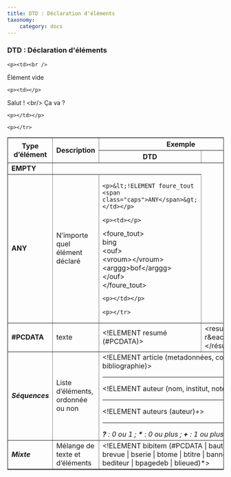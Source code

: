 ```yaml
---
title: DTD : Déclaration d'éléments
taxonomy:
    category: docs
---
```

### DTD : Déclaration d'éléments

<table xmlns="http://www.w3.org/1999/xhtml" border="1">
<tr><th rowspan="2">Type d&#8217;&#xE9;l&#xE9;ment</th><th rowspan="2">Description</th><th colspan="2">Exemple</th></tr>
<tr><th><span class="caps">DTD</span></th><th><span class="caps">XML</span></th></tr>
<tr><td><b><span class="caps">EMPTY</span></b></td>

    <p><td><br />
&#xC9;l&#xE9;ment vide<br />
</td></p>

    <p><td></p>

<div class="exemple">
<span class="ex_text">Salut ! </span><span class="ex_elem">&lt;br/&gt;</span><span class="ex_text"> Ça va ?</span>
</div>

    <p></td></p>

    <p></tr>
<tr><td><b><span class="caps">ANY</span></b></td><td>N&#8217;importe quel élément déclaré</td><td></p>

    <p>&lt;!ELEMENT foure_tout <span class="caps">ANY</span>&gt;</td></p>

    <p><td></p>

<div class="exemple">
<span class="ex_elem">&lt;foure_tout&gt;</span><span class="ex_text">
<br/>   bing
<br/>     </span><span class="ex_elem">&lt;ouf&gt;</span><span class="ex_text">
<br/>       </span><span class="ex_elem">&lt;vroum&gt;</span><span class="ex_elem">&lt;/vroum&gt;</span><span class="ex_text">
<br/>       </span><span class="ex_elem">&lt;arggg&gt;</span><span class="ex_text">bof</span><span class="ex_elem">&lt;/arggg&gt;</span><span class="ex_text">
<br/>    </span><span class="ex_elem">&lt;/ouf&gt;</span><span class="ex_text">
<br/></span><span class="ex_elem">&lt;/foure_tout&gt;</span>
</div>

    <p></td></p>

    <p></tr>
<tr><td><b>#PCDATA</b></td><td>texte</td><td>&lt;!ELEMENT resum&#xE9; (#PCDATA)&gt;</td><td>&lt;resum&#xE9;&gt; En r&amp;eacute;sum&#xE9;&#8230; &lt;/r&#xE9;sum&#xE9;&gt;</td></tr>
<tr><td><i><b>S&#xE9;quences</b></i></td><td>Liste d&#8217;&#xE9;l&#xE9;ments, ordonn&#xE9;e ou non</td><td colspan="2">&lt;!ELEMENT article (metadonn&#xE9;es, corp, bibliographie)&gt;<hr/>
&lt;!ELEMENT auteur (nom, institut, note?)&gt;<hr/>
&lt;!ELEMENT auteurs (auteur)+&gt;<hr/>
<i><b>?</b> : 0 ou 1 ; <b>*</b> : 0 ou plus ; <b>+</b> : 1 ou plus </i>
</td></tr>
<tr><td><i><b>Mixte</b></i></td><td>M&#xE9;lange de texte et d&#8217;&#xE9;l&#xE9;ments</td><td colspan="2">&lt;!ELEMENT bibitem (#PCDATA | bauteur | brevue | bserie | btome | btitre | bannee | bediteur | bpagedeb | blieued)*&gt;</td></tr>
</table> </p>
